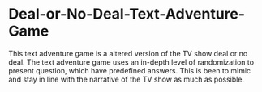 # Deal-or-No-Deal-Text-Adventure-Game
This text adventure game is a altered version of the TV show deal or no deal. The text adventure game uses an in-depth level of randomization to present question, which have predefined answers. This is been to mimic and stay in line with the narrative of the TV show as much as possible.
